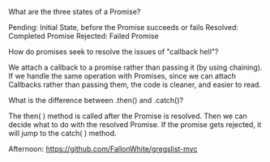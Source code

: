 What are the three states of a Promise?

Pending: Initial State, before the Promise succeeds or fails
Resolved: Completed Promise
Rejected: Failed Promise

How do promises seek to resolve the issues of "callback hell"?

We attach a callback to a promise rather than passing it (by using chaining). If we handle the same operation with Promises, since we can attach Callbacks rather than passing them, the code is cleaner, and easier to read. 

What is the difference between .then() and .catch()?

The then( ) method is called after the Promise is resolved. Then we can decide what to do with the resolved Promise. If the promise gets rejected, it will jump to the catch( ) method.

Afternoon: https://github.com/FallonWhite/gregslist-mvc